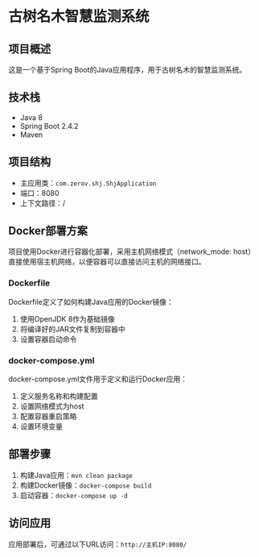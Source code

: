 # 古树名木智慧监测系统

## 项目概述
这是一个基于Spring Boot的Java应用程序，用于古树名木的智慧监测系统。

## 技术栈
- Java 8
- Spring Boot 2.4.2
- Maven

## 项目结构
- 主应用类：`com.zerov.shj.ShjApplication`
- 端口：8080
- 上下文路径：/

## Docker部署方案
项目使用Docker进行容器化部署，采用主机网络模式（network_mode: host）直接使用宿主机网络，以便容器可以直接访问主机的网络接口。

### Dockerfile
Dockerfile定义了如何构建Java应用的Docker镜像：
1. 使用OpenJDK 8作为基础镜像
2. 将编译好的JAR文件复制到容器中
3. 设置容器启动命令

### docker-compose.yml
docker-compose.yml文件用于定义和运行Docker应用：
1. 定义服务名称和构建配置
2. 设置网络模式为host
3. 配置容器重启策略
4. 设置环境变量

## 部署步骤
1. 构建Java应用：`mvn clean package`
2. 构建Docker镜像：`docker-compose build`
3. 启动容器：`docker-compose up -d`

## 访问应用
应用部署后，可通过以下URL访问：`http://主机IP:8080/`
